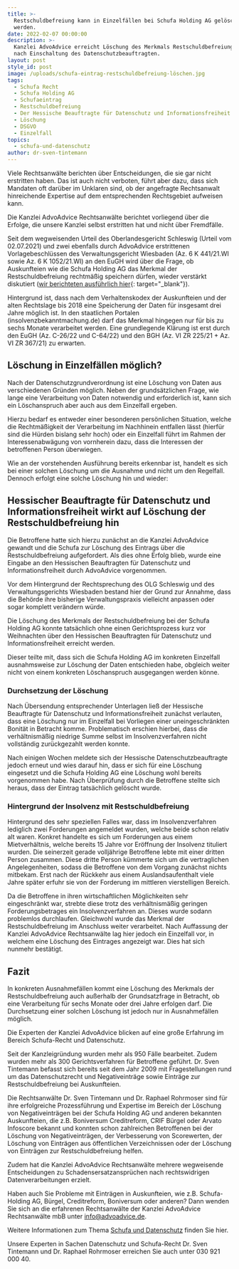 ```yaml
---
title: >-
  Restschuldbefreiung kann in Einzelfällen bei Schufa Holding AG gelöscht
  werden.
date: 2022-02-07 00:00:00
description: >-
  Kanzlei AdvoAdvice erreicht Löschung des Merkmals Restschuldbefreiung erteilt,
  nach Einschaltung des Datenschutzbeauftragten. 
layout: post
style_id: post
image: /uploads/schufa-eintrag-restschuldbefreiung-löschen.jpg
tags:
  - Schufa Recht
  - Schufa Holding AG
  - Schufaeintrag
  - Restschuldbefreiung
  - Der Hessische Beauftragte für Datenschutz und Informationsfreiheit
  - Löschung
  - DSGVO
  - Einzelfall
topics:
  - schufa-und-datenschutz
author: dr-sven-tintemann
---
```

Viele Rechtsanwälte berichten über Entscheidungen, die sie gar nicht erstritten haben. Das ist auch nicht verboten, führt aber dazu, dass sich Mandaten oft darüber im Unklaren sind, ob der angefragte Rechtsanwalt hinreichende Expertise auf dem entsprechenden Rechtsgebiet aufweisen kann.

Die Kanzlei AdvoAdvice Rechtsanwälte berichtet vorliegend über die Erfolge, die unsere Kanzlei selbst erstritten hat und nicht über Fremdfälle.&nbsp;

Seit dem wegweisenden Urteil des Oberlandesgericht Schleswig (Urteil vom 02.07.2021) und zwei ebenfalls durch AdvoAdvice erstrittenen Vorlagebeschlüssen des Verwaltungsgericht Wiesbaden (Az. 6 K 441/21.WI&nbsp; sowie Az. 6 K 1052/21.WI) an den EuGH wird über die Frage, ob Auskunfteien wie die Schufa Holding AG das Merkmal der Restschuldbefreiung rechtmäßig speichern dürfen, wieder verstärkt diskutiert ([wir berichteten ausführlich hier](https://advoadvice.de/blog/restschuldbefreiung-bgh-und-eugh-entscheiden-%C3%BCber-speicherung-durch-die-schufa-holding-ag/){: target="_blank"}).

Hintergrund ist, dass nach dem Verhaltenskodex der Auskunfteien und der alten Rechtslage bis 2018 eine Speicherung der Daten für insgesamt drei Jahre möglich ist. In den staatlichen Portalen (insolvenzbekanntmachung.de) darf das Merkmal hingegen nur für bis zu sechs Monate verarbeitet werden. Eine grundlegende Klärung ist erst durch den EuGH (Az. C-26/22 und C-64/22) und den BGH (Az. VI ZR 225/21 + Az. VI ZR 367/21) zu erwarten.

## **Löschung in Einzelfällen möglich?**

Nach der Datenschutzgrundverordnung ist eine Löschung von Daten aus verschiedenen Gründen möglich. Neben der grundsätzlichen Frage, wie lange eine Verarbeitung von Daten notwendig und erforderlich ist, kann sich ein Löschanspruch aber auch aus dem Einzelfall ergeben.

Hierzu bedarf es entweder einer besonderen persönlichen Situation, welche die Rechtmäßigkeit der Verarbeitung im Nachhinein entfallen lässt (hierfür sind die Hürden bislang sehr hoch) oder ein Einzelfall führt im Rahmen der Interessenabwägung von vornherein dazu, dass die Interessen der betroffenen Person überwiegen.

Wie an der vorstehenden Ausführung bereits erkennbar ist, handelt es sich bei einer solchen Löschung um die Ausnahme und nicht um den Regelfall. Dennoch erfolgt eine solche Löschung hin und wieder:

## **Hessischer Beauftragte für Datenschutz und Informationsfreiheit wirkt auf Löschung der Restschuldbefreiung hin**

Die Betroffene hatte sich hierzu zunächst an die Kanzlei AdvoAdvice gewandt und die Schufa zur Löschung des Eintrags über die Restschuldbefreiung aufgefordert. Als dies ohne Erfolg blieb, wurde eine Eingabe an den Hessischen Beauftragten für Datenschutz und Informationsfreiheit durch AdvoAdvice vorgenommen.&nbsp;

Vor dem Hintergrund der Rechtsprechung des OLG Schleswig und des Verwaltungsgerichts Wiesbaden bestand hier der Grund zur Annahme, dass die Behörde ihre bisherige Verwaltungspraxis vielleicht anpassen oder sogar komplett verändern würde.&nbsp;

Die Löschung des Merkmals der Restschuldbefreiung bei der Schufa Holding AG konnte tatsächlich ohne einen Gerichtsprozess kurz vor Weihnachten über den Hessischen Beauftragten für Datenschutz und Informationsfreiheit erreicht werden.&nbsp;

Dieser teilte mit, dass sich die Schufa Holding AG im konkreten Einzelfall ausnahmsweise zur Löschung der Daten entschieden habe, obgleich weiter nicht von einem konkreten Löschanspruch ausgegangen werden könne.

### **Durchsetzung der Löschung**

Nach Übersendung entsprechender Unterlagen ließ der Hessische Beauftragte für Datenschutz und Informationsfreiheit zunächst verlauten, dass eine Löschung nur im Einzelfall bei Vorliegen einer uneingeschränkten Bonität in Betracht komme. Problematisch erschien hierbei, dass die verhältnismäßig niedrige Summe selbst im Insolvenzverfahren nicht vollständig zurückgezahlt werden konnte.

Nach einigen Wochen meldete sich der Hessische Datenschutzbeauftragte jedoch erneut und wies darauf hin, dass er sich für eine Löschung eingesetzt und die Schufa Holding AG eine Löschung wohl bereits vorgenommen habe. Nach Überprüfung durch die Betroffene stellte sich heraus, dass der Eintrag tatsächlich gelöscht wurde.

### **Hintergrund der Insolvenz mit Restschuldbefreiung**

Hintergrund des sehr speziellen Falles war, dass im Insolvenzverfahren lediglich zwei Forderungen angemeldet wurden, welche beide schon relativ alt waren. Konkret handelte es sich um Forderungen aus einem Mietverhältnis, welche bereits 15 Jahre vor Eröffnung der Insolvenz tituliert wurden. Die seinerzeit gerade volljährige Betroffene lebte mit einer dritten Person zusammen. Diese dritte Person kümmerte sich um die vertraglichen Angelegenheiten, sodass die Betroffene von dem Vorgang zunächst nichts mitbekam. Erst nach der Rückkehr aus einem Auslandsaufenthalt viele Jahre später erfuhr sie von der Forderung im mittleren vierstelligen Bereich.

Da die Betroffene in ihren wirtschaftlichen Möglichkeiten sehr eingeschränkt war, strebte diese trotz des verhältnismäßig geringen Forderungsbetrages ein Insolvenzverfahren an. Dieses wurde sodann problemlos durchlaufen. Gleichwohl wurde das Merkmal der Restschuldbefreiung im Anschluss weiter verarbeitet. Nach Auffassung der Kanzlei AdvoAdvice Rechtsanwälte lag hier jedoch ein Einzelfall vor, in welchem eine Löschung des Eintrages angezeigt war. Dies hat sich nunmehr bestätigt.

## **Fazit**

In konkreten Ausnahmefällen kommt eine Löschung des Merkmals der Restschuldbefreiung auch außerhalb der Grundsatzfrage in Betracht, ob eine Verarbeitung für sechs Monate oder drei Jahre erfolgen darf. Die Durchsetzung einer solchen Löschung ist jedoch nur in Ausnahmefällen möglich.

Die Experten der Kanzlei AdvoAdvice blicken auf eine große Erfahrung im Bereich Schufa-Recht und Datenschutz.

Seit der Kanzleigründung wurden mehr als 950 Fälle bearbeitet. Zudem wurden mehr als 300 Gerichtsverfahren für Betroffene geführt. Dr. Sven Tintemann befasst sich bereits seit dem Jahr 2009 mit Fragestellungen rund um das Datenschutzrecht und Negativeinträge sowie Einträge zur Restschuldbefreiung bei Auskunfteien.&nbsp;

Die Rechtsanwälte Dr. Sven Tintemann und Dr. Raphael Rohrmoser sind für ihre erfolgreiche Prozessführung und Expertise im Bereich der Löschung von Negativeinträgen bei der Schufa Holding AG und anderen bekannten Auskunfteien, die z.B. Boniversum Creditreform, CRIF Bürgel oder Arvato Infoscore bekannt und konnten schon zahlreichen Betroffenen bei der Löschung von Negativeinträgen, der Verbesserung von Scorewerten, der Löschung von Einträgen aus öffentlichen Verzeichnissen oder der Löschung von Einträgen zur Restschuldbefreiung helfen.

Zudem hat die Kanzlei AdvoAdvice Rechtsanwälte mehrere wegweisende Entscheidungen zu Schadensersatzansprüchen nach rechtswidrigen Datenverarbeitungen erzielt.&nbsp;

Haben auch Sie Probleme mit Einträgen in Auskunfteien, wie z.B. Schufa-Holding AG, Bürgel, Creditreform, Boniversum oder anderen? Dann wenden Sie sich an die erfahrenen Rechtsanwälte der Kanzlei AdvoAdvice Rechtsanwälte mbB unter [info@advoadvice.de](mailto:info@advoadvice.de).

Weitere Informationen zum Thema [Schufa und Datenschutz](/themen/schufa-und-datenschutz/)&nbsp;finden Sie hier.&nbsp;

Unsere Experten in Sachen Datenschutz und Schufa-Recht Dr. Sven Tintemann und Dr. Raphael Rohrmoser erreichen Sie auch unter 030 921 000 40.